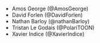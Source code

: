 - Amos George (@AmosGeorge)
- David Forlen (@DavidForlen)
- Nathan Barloy (@nathanBarloy)
- Tristan Le Godais (@PolariTOON)
- Xavier Indice (@XavierIndice)
